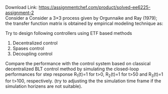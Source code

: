 Download Link: https://assignmentchef.com/product/solved-ee6225-assignment-2
<br>
Consider a Consider a 3×3 process given by Orgunnaike and Ray (1979); the transfer function matrix is obtained by empirical modeling technique as:

Try to design following controllers using ETF based methods

<ol>

 <li>Decentralized control</li>

 <li>Spases control</li>

 <li>Decoupling control</li>

</ol>

Compare the performance with the control system based on classical decentralized BLT control method by simulating the closed-loop performances for step response R<sub>1</sub>(t)=1 for t&gt;0, R<sub>2</sub>(t)=1 for t&gt;50 and R<sub>3</sub>(t)=1 for t&gt;100, respectively. (try to adjusting the the simulation time frame if the simulation horizens are not suitable).